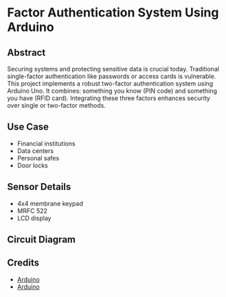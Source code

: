 # Factor Authentication System Using Arduino

## Abstract
Securing systems and protecting sensitive data is crucial today. Traditional single-factor authentication like passwords or access cards is vulnerable. This project implements a robust two-factor authentication system using Arduino Uno. It combines: something you know (PIN code) and something you have (RFID card). Integrating these three factors enhances security over single or two-factor methods.

## Use Case
- Financial institutions
- Data centers
- Personal safes
- Door locks

## Sensor Details
- 4x4 membrane keypad
- MRFC 522
- LCD display

## Circuit Diagram


## Credits
- [Arduino](https://www.arduino.cc/)
- [Arduino](https://www.arduino.cc/)
